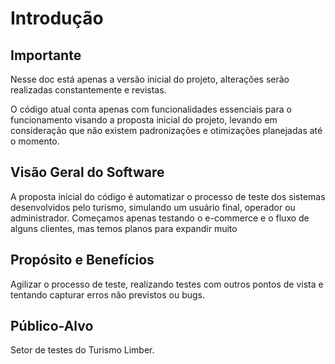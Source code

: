 # Introdução

## Importante
Nesse doc está apenas a versão inicial do projeto, alterações serão realizadas constantemente e revistas.

O código atual conta apenas com funcionalidades essenciais para o funcionamento visando a proposta inicial do projeto, levando em consideração que não existem padronizações e otimizações planejadas até o momento.

## Visão Geral do Software
A proposta inicial do código é automatizar o processo de teste dos sistemas  desenvolvidos pelo turismo, simulando um usuário final, operador ou administrador.
Começamos apenas testando o e-commerce e o fluxo de alguns clientes, mas temos planos para expandir muito


## Propósito e Benefícios
Agilizar o processo de teste, realizando testes com outros pontos de vista e tentando capturar erros não previstos ou bugs.

## Público-Alvo
Setor de testes do Turismo Limber.
